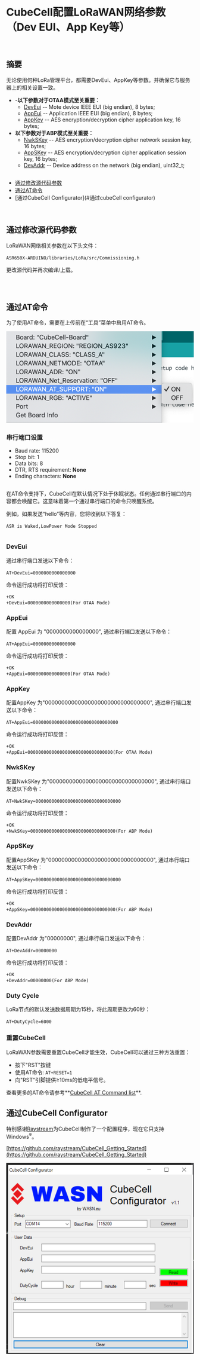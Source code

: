 # CubeCell配置LoRaWAN网络参数（Dev EUI、App Key等）

&nbsp;

## 摘要

无论使用何种LoRa管理平台，都需要DevEui、AppKey等参数。并确保它与服务器上的相关设置一致。


- -**以下参数对于OTAA模式至关重要：**
  - [DevEui](#deveui) -- Mote device IEEE EUI (big endian), 8 bytes;
  - [AppEui](#appeui) -- Application IEEE EUI (big endian), 8 bytes;
  - [AppKey](appkey) -- AES encryption/decryption cipher application key, 16 bytes;
- **以下参数对于ABP模式至关重要：**
  - [NwkSKey](nwkskey) -- AES encryption/decryption cipher network session key, 16 bytes;
  - [AppSKey](appskey) -- AES encryption/decryption cipher application session key, 16 bytes;
  - [DevAddr](devaddr) -- Device address on the network (big endian), uint32_t;

``` Tip:: 这有配置LoRaWAN网络参数的三种方法，请选择其中一种。

```

- [通过修改源代码参数](#通过修改源代码参数)
- [通过AT命令](#通过AT命令)
- [通过CubeCell Configurator](#通过cubeCell configurator)

&nbsp;

## 通过修改源代码参数

LoRaWAN网络相关参数在以下头文件：

`ASR650X-ARDUINO/libraries/LoRa/src/Commissioning.h`

更改源代码并再次编译/上载。

&nbsp;

``` Note:: 下面的两种方法需要AT命令支持。

```

## 通过AT命令

为了使用AT命令，需要在上传前在“工具”菜单中启用AT命令。

![](img/config_parameter/01.png)

### 串行端口设置

- Baud rate: 115200
- Stop bit: 1
- Data bits: 8
- DTR, RTS requirement: **None**
- Ending characters: **None**

``` Note:: 确保串行监视器配置中没有结束字符或新行!

```

在AT命令支持下，CubeCell在默认情况下处于休眠状态。任何通过串行端口的内容都会唤醒它。这意味着第一个通过串行端口的命令只唤醒系统。

例如，如果发送“hello”等内容，您将收到以下答复：

`ASR is Waked,LowPower Mode Stopped`

``` Tip:: 我们以全为0为例

```

### DevEui

通过串行端口发送以下命令：

`AT+DevEui=0000000000000000`

命令运行成功将打印反馈：

```
+OK
+DevEui=0000000000000000(For OTAA Mode)
```

### AppEui

配置 AppEui 为 "0000000000000000", 通过串行端口发送以下命令：

`AT+AppEui=0000000000000000`

命令运行成功将打印反馈：

```
+OK
+AppEui=0000000000000000(For OTAA Mode)
```

### AppKey

配置AppKey 为"00000000000000000000000000000000", 通过串行端口发送以下命令：

`AT+AppEui=00000000000000000000000000000000`

命令运行成功将打印反馈：

```
+OK
+AppEui=00000000000000000000000000000000(For OTAA Mode)
```

### NwkSKey

配置NwkSKey 为"00000000000000000000000000000000", 通过串行端口发送以下命令：

`AT+NwkSKey=00000000000000000000000000000000`

命令运行成功将打印反馈：

```
+OK
+NwkSKey=00000000000000000000000000000000(For ABP Mode)
```

### AppSKey

配置AppSKey 为"00000000000000000000000000000000", 通过串行端口发送以下命令：

`AT+AppSKey=00000000000000000000000000000000`

命令运行成功将打印反馈：

```
+OK
+AppSKey=00000000000000000000000000000000(For ABP Mode)
```

### DevAddr

配置DevAddr 为"00000000", 通过串行端口发送以下命令：

`AT+DevAddr=00000000`

命令运行成功将打印反馈：

```
+OK
+DevAddr=00000000(For ABP Mode)
```

### Duty Cycle

LoRa节点的默认发送数据周期为15秒，将此周期更改为60秒：

`AT+DutyCycle=6000`

### 重置CubeCell

LoRaWAN参数需要重置CubeCell才能生效，CubeCell可以通过三种方法重置：

- 按下"RST"按键
- 使用AT命令: `AT+RESET=1`
- 向"RST"引脚提供≥10ms的低电平信号。

查看更多的AT命令请参考**[CubeCell AT Command list](https://docs.heltec.cn/download/cubecell/CubeCell_Series_AT_Command_User_Manual_V0.2.pdf)**.



## 通过CubeCell Configurator

特别感谢[Raystream](https://github.com/raystream)为CubeCell制作了一个配置程序，现在它只支持Windows<sup>®</sup>。

[https://github.com/raystream/CubeCell_Getting_Started](https://github.com/raystream/CubeCell_Getting_Started)

![](img/config_parameter/02.png)

